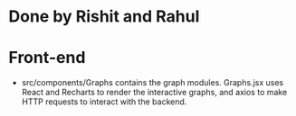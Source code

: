 # Done by Rishit and Rahul
# Front-end
* src/components/Graphs contains the graph modules. Graphs.jsx uses React and Recharts to render the interactive graphs, and 
axios to make HTTP requests to interact with the backend.
